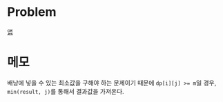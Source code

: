 # Problem
[앱](https://www.acmicpc.net/problem/7579)
   
# 메모
배낭에 넣을 수 있는 최소값을 구해야 하는 문제이기 때문에 `dp[i][j] >= m`일 경우, `min(result, j)`를 통해서 결과값을 가져온다.    